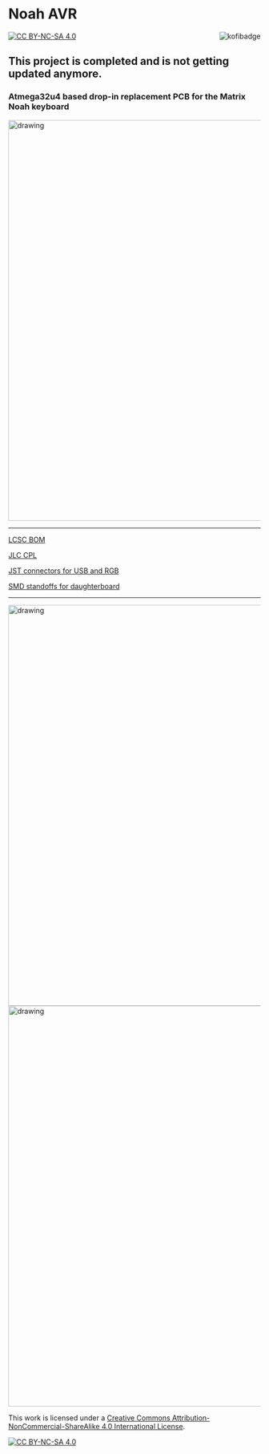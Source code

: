 # Noah AVR

[![CC BY-NC-SA 4.0][cc-by-nc-sa-shield]][cc-by-nc-sa]
<a href="https://ko-fi.com/kb_elmo"><img src="https://i.imgur.com/9T0bvqO.png" alt="kofibadge" align="right"/></a>

## This project is completed and is not getting updated anymore.

### Atmega32u4 based drop-in replacement PCB for the Matrix Noah keyboard

<img src="https://i.imgur.com/wg2tP47.png" alt="drawing" width="800"/>

---

[LCSC BOM](noah.csv)

[JLC CPL](noah-bottom-pos.csv)

[JST connectors for USB and RGB](https://www.digikey.de/product-detail/en/jst-sales-america-inc/SM04B-SRSS-TB-LF-SN/455-1804-1-ND/926875)

[SMD standoffs for daughterboard](https://www.digikey.de/en/products/detail/w%C3%BCrth-elektronik/9774030243R/5320628)

---

<img src="https://i.imgur.com/pDzk5QF.png" alt="drawing" width="800"/>
<img src="https://i.imgur.com/bX5IBjR.png" alt="drawing" width="800"/>

This work is licensed under a
[Creative Commons Attribution-NonCommercial-ShareAlike 4.0 International License][cc-by-nc-sa].

[![CC BY-NC-SA 4.0][cc-by-nc-sa-image]][cc-by-nc-sa]

[cc-by-nc-sa]: http://creativecommons.org/licenses/by-nc-sa/4.0/
[cc-by-nc-sa-image]: https://licensebuttons.net/l/by-nc-sa/4.0/88x31.png
[cc-by-nc-sa-shield]: https://img.shields.io/badge/License-CC%20BY--NC--SA%204.0-lightgrey.svg
